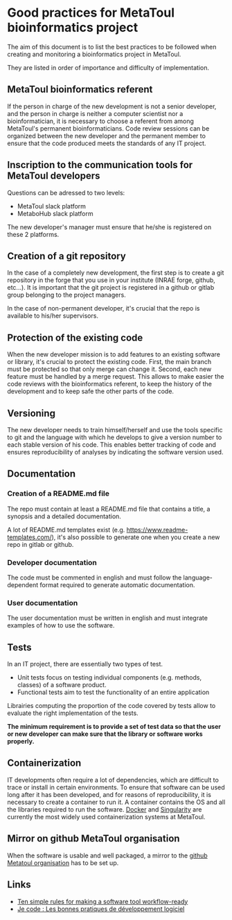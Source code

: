 # Good practices for MetaToul bioinformatics project

The aim of this document is to list the best practices to be followed when creating and monitoring a bioinformatics project in MetaToul.

They are listed in order of importance and difficulty of implementation.

## MetaToul bioinformatics referent

If the person in charge of the new development is not a senior developer, and the person in charge is neither a computer scientist nor a bioinformatician, it is necessary to choose a referent from among MetaToul's permanent bioinformaticians. Code review sessions can be organized between the new developer and the permanent member to ensure that the code produced meets the standards of any IT project.

## Inscription to the communication tools for MetaToul developers

Questions can be adressed to two levels:
- MetaToul slack platform
- MetaboHub slack platform

The new developer's manager must ensure that he/she is registered on these 2 platforms.

## Creation of a git repository

In the case of a completely new development, the first step is to create a git repository in the forge that you use in your institute (INRAE forge, github, etc...). It is important that the git project is registered in a github or gitlab group belonging to the project managers.

In the case of non-permanent developer, it's crucial that the repo is available to his/her supervisors.

## Protection of the existing code

When the new developer mission is to add features to an existing software or library, it's crucial to protect the existing code. First, the main branch must be protected so that only merge can change it. Second, each new feature must be handled by a merge request. This allows to make easier the code reviews with the bioinformatics referent, to keep the history of the development and to keep safe the other parts of the code.

## Versioning

The new developer needs to train himself/herself and use the tools specific to git and the language with which he develops to give a version number to each stable version of his code. This enables better tracking of code and ensures reproducibility of analyses by indicating the software version used.

## Documentation

### Creation of a README.md file

The repo must contain at least a README.md file that contains a title, a synopsis and a detailed documentation.

A lot of README.md templates exist (e.g. <https://www.readme-templates.com/>), it's also possible to generate one when you create a new repo in gitlab or github.

### Developer documentation

The code must be commented in english and must follow the language-dependent format required to generate automatic documentation.

### User documentation

The user documentation must be written in english and must integrate examples of how to use the software.

## Tests

In an IT project, there are essentially two types of test.

- Unit tests focus on testing individual components (e.g. methods, classes) of a software product.
- Functional tests aim to test the functionality of an entire application

Librairies computing the proportion of the code covered by tests allow to evaluate the right implementation of the tests.

**The minimum requirement is to provide a set of test data so that the user or new developer can make sure that the library or software works properly.**

## Containerization

IT developments often require a lot of dependencies, which are difficult to trace or install in certain environments.
To ensure that software can be used long after it has been developed, and for reasons of reproducibility, it is necessary to create a container to run it. A container contains the OS and all the libraries required to run the software. [Docker](https://www.docker.com/) and [Singularity](https://sylabs.io/singularity/) are currently the most widely used containerization systems at MetaToul.

## Mirror on github MetaToul organisation

When the software is usable and well packaged, a mirror to the [github Metatoul organisation](https://github.com/orgs/MetaboHUB-MetaToul) has to be set up.

## Links

- <a href="https://journals.plos.org/ploscompbiol/article?id=10.1371/journal.pcbi.1009823#sec002" target="_blank">Ten simple rules for making a software tool workflow-ready</a>
- <a href="https://hal.science/hal-02083801/document" target="_blank">Je code : Les bonnes pratiques de développement logiciel</a>

